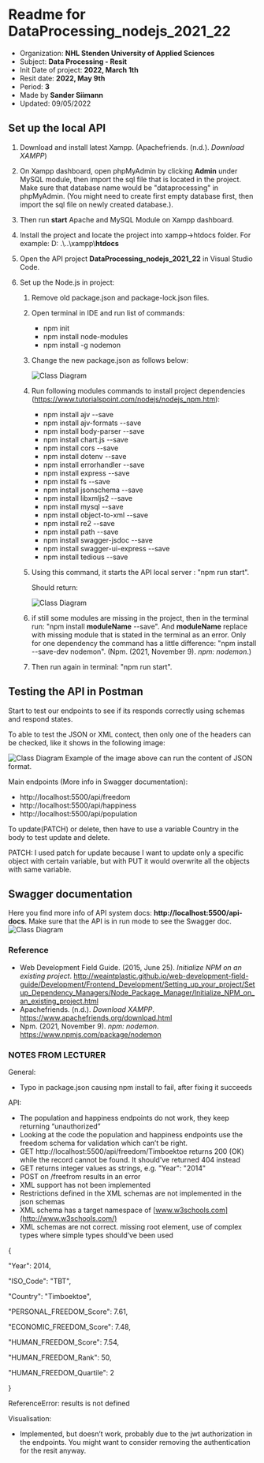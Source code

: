 # Readme for DataProcessing_nodejs_2021_22
* Organization: **NHL Stenden University of Applied Sciences**
* Subject: **Data Processing - Resit**
* Init Date of project: **2022, March 1th**
* Resit date: **2022, May 9th**
* Period: **3**
* Made by **Sander Siimann**
* Updated: 09/05/2022

## Set up the local API
1. Download and install latest Xampp. (Apachefriends. (n.d.). *Download XAMPP*)

2. On Xampp dashboard, open phpMyAdmin by clicking **Admin** under MySQL module, then import the sql file that is located in the project. Make sure that database name would be "dataprocessing" in phpMyAdmin. (You might need to create first empty database first, then import the sql file on newly created database.).

3. Then run **start** Apache and MySQL Module on Xampp dashboard.

4. Install the project and locate the project into xampp->htdocs folder. For example: D: .\\..\xampp\\**htdocs**

5. Open the API project **DataProcessing_nodejs_2021_22** in Visual Studio Code.

6. Set up the Node.js in project:

   1. Remove old package.json and package-lock.json files.

   2. Open terminal in IDE and run list of commands:
      * npm init
      * npm install node-modules
      * npm install -g nodemon
   3. Change the new package.json as follows below:
   
      ![Class Diagram](/images/package.png)
   
   4. Run following modules commands to install project dependencies (https://www.tutorialspoint.com/nodejs/nodejs_npm.htm):
      * npm install ajv --save
      * npm install ajv-formats --save
      * npm install body-parser --save
      * npm install chart.js --save
      * npm install cors --save
      * npm install dotenv --save
      * npm install errorhandler --save
      * npm install express --save
      * npm install fs --save
      * npm install jsonschema --save
      * npm install libxmljs2 --save
      * npm install mysql --save
      * npm install object-to-xml --save
      * npm install re2 --save
      * npm install path --save
      * npm install swagger-jsdoc --save
      * npm install swagger-ui-express --save
      * npm install tedious --save

   5. Using this command, it starts the API local server : "npm run start".

      Should return:

      ![Class Diagram](/images/returnServerupAndDatabaseConnected.png)

   6. if still some modules are missing in the project, then in the terminal run: "npm install **moduleName** --save". And **moduleName** replace with missing module that is stated in the terminal as an error. Only for one dependency the command has a little difference: "npm install --save-dev nodemon". (Npm. (2021, November 9). *npm: nodemon*.)

   7. Then run again in terminal: "npm run start".


## Testing the API in Postman
Start to test our endpoints to see if its responds correctly using schemas and respond states.

To able to test the JSON or XML contect, then only one of the headers can be checked, like it shows in the following image:

![Class Diagram](/images/Content%20types.png)
Example of the image above can run the content of JSON format.

   Main endpoints (More info in Swagger documentation):

   * http://localhost:5500/api/freedom
   * http://localhost:5500/api/happiness
   * http://localhost:5500/api/population

   To update(PATCH) or delete, then have to use a variable Country in the body to test update and delete.

   PATCH: I used patch for update because I want to update only a specific object with certain variable, but with PUT it would overwrite all the objects with same variable.

## Swagger documentation
Here you find more info of API system docs: **http://localhost:5500/api-docs**.
Make sure that the API is in run mode to see the Swagger doc.
![Class Diagram](/images/swagger.png)

### Reference 

* Web Development Field Guide. (2015, June 25). *Initialize NPM on an existing project*. http://weaintplastic.github.io/web-development-field-guide/Development/Frontend_Development/Setting_up_your_project/Setup_Dependency_Managers/Node_Package_Manager/Initialize_NPM_on_an_existing_project.html
* Apachefriends. (n.d.). *Download XAMPP*. https://www.apachefriends.org/download.html
* Npm. (2021, November 9). *npm: nodemon*. https://www.npmjs.com/package/nodemon

### NOTES FROM LECTURER

General:

* Typo in    package.json causing npm install to fail, after fixing it succeeds

API:

* The population     and happiness endpoints do not work, they keep returning “unauthorized”
* Looking at the     code the population and happiness endpoints use the freedom schema for     validation which can’t be right.
* GET http://localhost:5500/api/freedom/Timboektoe     returns 200 (OK) while the record cannot be found. It should’ve returned     404 instead
* GET returns     integer values as strings, e.g. "Year": "2014"
* POST on     /freefrom results in an error
* XML support     has not been implemented
* Restrictions     defined in the XML schemas are not implemented in the json schemas
* XML schema has     a target namespace of [www.w3schools.com](http://www.w3schools.com/)
* XML schemas     are not correct. missing root element, use of complex types where simple     types should’ve been used

{

"Year": 2014,

"ISO_Code": "TBT",

"Country": "Timboektoe",

"PERSONAL_FREEDOM_Score": 7.61,

"ECONOMIC_FREEDOM_Score": 7.48,

"HUMAN_FREEDOM_Score": 7.54,

"HUMAN_FREEDOM_Rank": 50,

"HUMAN_FREEDOM_Quartile": 2

}

ReferenceError: results is not defined

Visualisation:

* Implemented, but doesn’t work, probably due to the jwt authorization in the endpoints. You might want to consider removing the authentication for the resit     anyway.